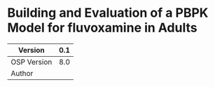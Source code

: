 # Building and Evaluation of a PBPK Model for fluvoxamine in Adults



| Version     | 0.1  |
| ----------- | ---- |
| OSP Version | 8.0  |
| Author      |      |


